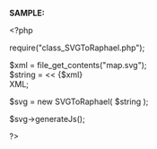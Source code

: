 <p><b>SAMPLE:</b></p>

<p> &lt;?php</p>

<p>require("class_SVGToRaphael.php");</p>

<p>$xml = file_get_contents("map.svg");<br />
$string = &lt;&lt;<XML<br />
{$xml}<br />
XML;</p>

<p>$svg = new SVGToRaphael( $string );</p>

<p>$svg->generateJs();</p>
 
<p>?&gt;</p>